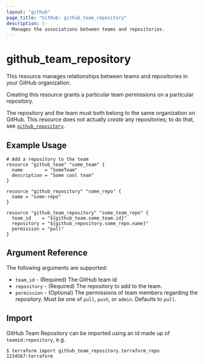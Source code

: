 ```yaml
---
layout: "github"
page_title: "GitHub: github_team_repository"
description: |-
  Manages the associations between teams and repositories.
---
```


# github_team_repository

This resource manages relationships between teams and repositories
in your GitHub organization.

Creating this resource grants a particular team permissions on a
particular repository.

The repository and the team must both belong to the same organization
on GitHub. This resource does not actually *create* any repositories;
to do that, see [`github_repository`](repository.html).

## Example Usage

```hcl
# Add a repository to the team
resource "github_team" "some_team" {
  name        = "SomeTeam"
  description = "Some cool team"
}

resource "github_repository" "some_repo" {
  name = "some-repo"
}

resource "github_team_repository" "some_team_repo" {
  team_id    = "${github_team.some_team.id}"
  repository = "${github_repository.some_repo.name}"
  permission = "pull"
}
```

## Argument Reference

The following arguments are supported:

* `team_id` - (Required) The GitHub team id
* `repository` - (Required) The repository to add to the team.
* `permission` - (Optional) The permissions of team members regarding the repository.
  Must be one of `pull`, `push`, or `admin`. Defaults to `pull`.


## Import

GitHub Team Repository can be imported using an id made up of `teamid:repository`, e.g.

```
$ terraform import github_team_repository.terraform_repo 1234567:terraform
```
